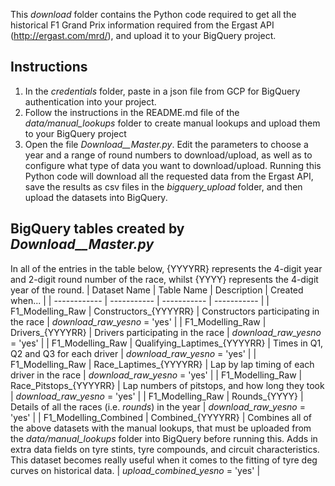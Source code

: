 This *download* folder contains the Python code required to get all the historical F1 Grand Prix information required from the Ergast API (http://ergast.com/mrd/), and upload it to your BigQuery project.

## Instructions
1. In the *credentials* folder, paste in a json file from GCP for BigQuery authentication into your project.
2. Follow the instructions in the README.md file of the *data/manual_lookups* folder to create manual lookups and upload them to your BigQuery project
3. Open the file *Download__Master.py*. Edit the parameters to choose a year and a range of round numbers to download/upload, as well as to configure what type of data you want to download/upload. Running this Python code will download all the requested data from the Ergast API, save the results as csv files in the *bigquery_upload* folder, and then upload the datasets into BigQuery.

## BigQuery tables created by *Download__Master.py*
In all of the entries in the table below, {YYYYRR} represents the 4-digit year and 2-digit round number of the race, whilst {YYYY} represents the 4-digit year of the round.
| Dataset Name | Table Name | Description | Created when... |
| ------------ | ----------- | ----------- | ----------- |
| F1_Modelling_Raw  | Constructors_{YYYYRR} | Constructors participating in the race | *download_raw_yesno* = 'yes' |
| F1_Modelling_Raw  | Drivers_{YYYYRR} | Drivers participating in the race | *download_raw_yesno* = 'yes' |
| F1_Modelling_Raw  | Qualifying_Laptimes_{YYYYRR} | Times in Q1, Q2 and Q3 for each driver | *download_raw_yesno* = 'yes' |
| F1_Modelling_Raw  | Race_Laptimes_{YYYYRR} | Lap by lap timing of each driver in the race | *download_raw_yesno* = 'yes' |
| F1_Modelling_Raw  | Race_Pitstops_{YYYYRR} | Lap numbers of pitstops, and how long they took | *download_raw_yesno* = 'yes' |
| F1_Modelling_Raw  | Rounds_{YYYY} | Details of all the races (i.e. *rounds*) in the year | *download_raw_yesno* = 'yes' |
| F1_Modelling_Combined  | Combined_{YYYYRR} | Combines all of the above datasets with the manual lookups, that must be uploaded from the *data/manual_lookups* folder into BigQuery before running this. Adds in extra data fields on tyre stints, tyre compounds, and circuit characteristics. This dataset becomes really useful when it comes to the fitting of tyre deg curves on historical data. | *upload_combined_yesno* = 'yes' |
